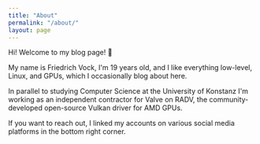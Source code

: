 ```yaml
---
title: "About"
permalink: "/about/"
layout: page
---
```

Hi! Welcome to my blog page! 🐸

My name is Friedrich Vock, I'm 19 years old, and I like everything low-level, Linux, and GPUs, which I occasionally blog about here.

In parallel to studying Computer Science at the University of Konstanz I'm working as an independent contractor for Valve on RADV, the community-developed open-source Vulkan driver for AMD GPUs.

If you want to reach out, I linked my accounts on various social media platforms in the bottom right corner.
